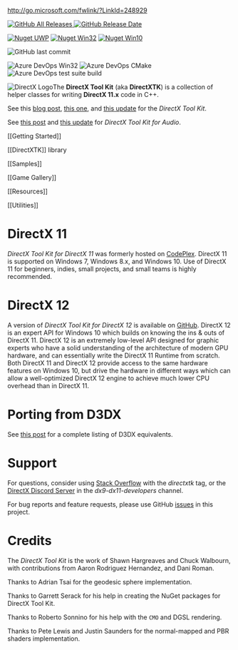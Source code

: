 http://go.microsoft.com/fwlink/?LinkId=248929

[![GitHub All Releases](https://img.shields.io/github/downloads/Microsoft/DirectXTK/total?style=for-the-badge) ![GitHub Release Date](https://img.shields.io/github/release-date/Microsoft/DirectXTK?style=for-the-badge)](https://github.com/microsoft/DirectXTK/releases/latest)

[![Nuget UWP](https://img.shields.io/nuget/dt/directxtk_uwp?label=NuGet%20%28UWP%29&style=for-the-badge)](https://www.nuget.org/packages/directxtk_uwp/) [![Nuget Win32](https://img.shields.io/nuget/dt/directxtk_desktop_2017?label=NuGet%20%28Win32%29&style=for-the-badge)](https://www.nuget.org/packages/directxtk_desktop_2017/) [![Nuget Win10](https://img.shields.io/nuget/dt/directxtk_desktop_win10?label=NuGet%20%28Win10%29&style=for-the-badge)](https://www.nuget.org/packages/directxtk_desktop_win10/)

![GitHub last commit](https://img.shields.io/github/last-commit/Microsoft/DirectXTK?style=for-the-badge)

![Azure DevOps Win32](https://img.shields.io/azure-devops/build/mscodehub/ab27a052-7f0e-4cba-9bec-d298c5942ab9/1144?label=BUILD%20%28Win32%29&style=for-the-badge)
![Azure DevOps CMake](https://img.shields.io/azure-devops/build/mscodehub/ab27a052-7f0e-4cba-9bec-d298c5942ab9/1664?label=BUILD%20%28CMake%29&style=for-the-badge)
![Azure DevOps test suite build](https://img.shields.io/azure-devops/build/mscodehub/ab27a052-7f0e-4cba-9bec-d298c5942ab9/1155?label=BUILD%20%28TEST%20SUITE%29&style=for-the-badge)

![DirectX Logo](https://github.com/Microsoft/DirectXTK/wiki/X_jpg.jpg)The **DirectX Tool Kit** (aka **DirectXTK**) is a collection of helper classes for writing **DirectX 11.x** code in C++.

See this [blog post](https://walbourn.github.io/directxtk/), [this one](https://walbourn.github.io/directxtk-update/), and [this update](https://walbourn.github.io/latest-news-on-directx-tool-kit/) for the *DirectX Tool Kit*.

See [this post](https://walbourn.github.io/directx-tool-kit-for-audio/) and [this update](https://walbourn.github.io/directx-tool-kit-for-audio-updates-and-a-direct3d-9-footnote/) for *DirectX Tool Kit for Audio*.

[[Getting Started]]

[[DirectXTK]] library

[[Samples]]

[[Game Gallery]]

[[Resources]]

[[Utilities]]

# DirectX 11
_DirectX Tool Kit for DirectX 11_ was formerly hosted on [CodePlex](https://directxtk.codeplex.com/). DirectX 11 is supported on Windows  7, Windows 8.x, and Windows 10. Use of DirectX 11 for beginners, indies, small projects, and small teams is highly recommended.

# DirectX 12
A version of _DirectX Tool Kit for DirectX 12_ is available on [GitHub](https://github.com/Microsoft/DirectXTK12). DirectX 12 is an expert API for Windows 10 which builds on knowing the ins & outs of DirectX 11. DirectX 12 is an extremely low-level API designed for graphic experts who have a solid understanding of the architecture of modern GPU hardware, and can essentially write the DirectX 11 Runtime from scratch. Both DirectX 11 and DirectX 12 provide access to the same hardware features on Windows 10, but drive the hardware in different ways which can allow a well-optimized DirectX 12 engine to achieve much lower CPU overhead than in DirectX 11.

# Porting from D3DX
See [this post](https://aka.ms/Kfsdiu) for a complete listing of D3DX equivalents.

# Support

For questions, consider using [Stack Overflow](https://stackoverflow.com/questions/tagged/directxtk)  with the *directxtk* tag, or the [DirectX Discord Server](https://discord.gg/directx) in the *dx9-dx11-developers* channel.

For bug reports and feature requests, please use GitHub [issues](https://github.com/microsoft/DirectXTK/issues) in this project.

# Credits

The _DirectX Tool Kit_ is the work of Shawn Hargreaves and Chuck Walbourn, with contributions from Aaron Rodriguez Hernandez, and Dani Roman.

Thanks to Adrian Tsai for the geodesic sphere implementation.

Thanks to Garrett Serack for his help in creating the NuGet packages for DirectX Tool Kit.

Thanks to Roberto Sonnino for his help with the ``CMO`` and DGSL rendering.

Thanks to Pete Lewis and Justin Saunders for the normal-mapped and PBR shaders implementation.
